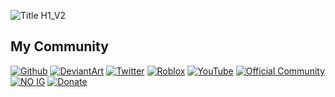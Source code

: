 ![Title H1_V2](https://github.com/user-attachments/assets/d2203690-a236-429d-aa89-92cb67b2fe8e)

## My Community
[![Github](https://github.com/user-attachments/assets/4d54648d-c1fa-430f-8b35-61ce6f194234)](https://github.com/NiktoBlox) [![DeviantArt](https://github.com/user-attachments/assets/f58cd63a-c1c3-406d-902e-7f16eae61e25)](https://www.deviantart.com/boedyt) [![Twitter](https://github.com/user-attachments/assets/47a89c5a-1a5f-41ee-b524-2eb78a28dd84)](https://x.com/NiktoBlox) [![Roblox](https://github.com/user-attachments/assets/e09bcef7-6642-4484-80f6-ba0c61595d88)](https://www.roblox.com/communities/7689637) [![YouTube](https://github.com/user-attachments/assets/eaa0101e-7366-4878-adc0-e57c711fd5a5)](https://youtube.com/@NiktoBlox)
[![Official Community](https://github.com/user-attachments/assets/ec66a6f2-755b-4f96-a9b3-d07e673b44bb)](https://linktr.ee/niktoblox) [![NO IG](https://github.com/user-attachments/assets/c8888b12-c29d-4db7-8322-61fc79f807e6)](https://github.com/NiktoBlox) [![Donate](https://github.com/user-attachments/assets/4f2a3c74-e609-4546-bafa-779eab4fcf39)](https://ko-fi.com/niktoblox)







